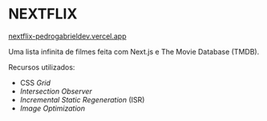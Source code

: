 # NEXTFLIX 
[nextflix-pedrogabrieldev.vercel.app](https://nextflix-pedrogabrieldev.vercel.app/)

Uma lista infinita de filmes feita com Next.js e The Movie Database (TMDB).

Recursos utilizados:
- CSS *Grid*
- *Intersection Observer*
- *Incremental Static Regeneration* (ISR)
- *Image Optimization*
